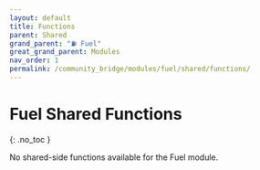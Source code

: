 ```yaml
---
layout: default
title: Functions
parent: Shared
grand_parent: "⛽ Fuel"
great_grand_parent: Modules
nav_order: 1
permalink: /community_bridge/modules/fuel/shared/functions/
---
```


# Fuel Shared Functions
{: .no_toc }

No shared-side functions available for the Fuel module.
